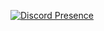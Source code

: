 [![Discord Presence](https://lanyard-profile-readme.vercel.app/api/749786707561414747)](https://discord.com/users/749786707561414747)
